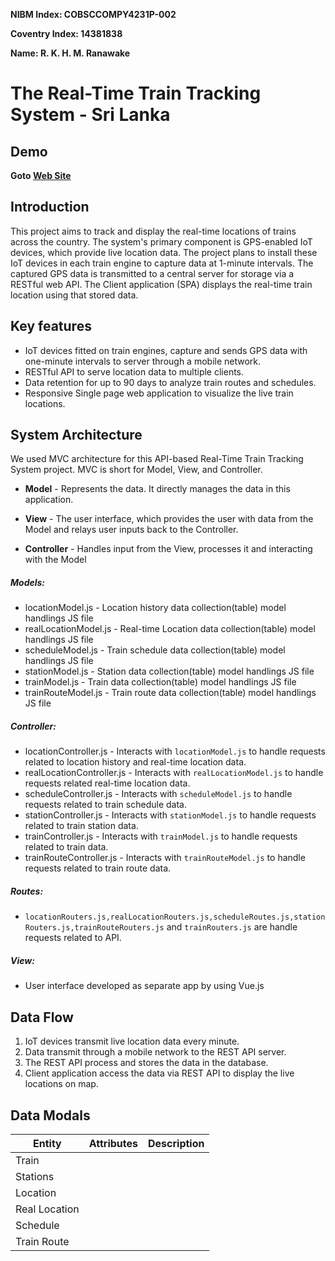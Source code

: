 **NIBM Index: COBSCCOMPY4231P-002**

**Coventry Index: 14381838**

**Name: R. K. H. M. Ranawake**

# The Real-Time Train Tracking System - Sri Lanka

## Demo
**Goto [Web Site](https://www.livetrainlocation.xyz/)**

## Introduction
This project aims to track and display the real-time locations of trains across the country. The system's primary component is GPS-enabled IoT devices, which provide live location data. The project plans to install these IoT devices in each train engine to capture data at 1-minute intervals. The captured GPS data is transmitted to a central server for storage via a RESTful web API. The Client application (SPA) displays the real-time train location using that stored data.

## Key features
* IoT devices fitted on train engines, capture and sends GPS data with one-minute intervals to server through a mobile network.
* RESTful API to serve location data to multiple clients.
* Data retention for up to 90 days to analyze train routes and schedules.
* Responsive Single page web application to visualize the live train locations.

## System Architecture
We used MVC architecture for this API-based Real-Time Train Tracking System project. MVC is short for Model, View, and Controller.

* **Model** - Represents the data. It directly manages the data in this application.

* **View** - The user interface, which provides the user with data from the Model and relays user inputs back to the Controller.

* **Controller** - Handles input from the View, processes it and interacting with the Model

##### Models:
* locationModel.js - Location history data collection(table) model handlings JS file
* realLocationModel.js - Real-time Location data collection(table) model handlings JS file
* scheduleModel.js - Train schedule data collection(table) model handlings JS file
* stationModel.js - Station data collection(table) model handlings JS file
* trainModel.js - Train data collection(table) model handlings JS file
* trainRouteModel.js - Train route data collection(table) model handlings JS file

##### Controller:
* locationController.js - Interacts with `locationModel.js` to handle requests related to location history and real-time location data.
* realLocationController.js - Interacts with `realLocationModel.js` to handle requests related real-time location data.
* scheduleController.js - Interacts with `scheduleModel.js` to handle requests related to train schedule data.
* stationController.js - Interacts with `stationModel.js` to handle requests related to train station data.
* trainController.js - Interacts with `trainModel.js` to handle requests related to train data.
* trainRouteController.js - Interacts with `trainRouteModel.js` to handle requests related to train route data.

##### Routes:
* `locationRouters.js,realLocationRouters.js,scheduleRoutes.js,stationRouters.js,trainRouteRouters.js` and `trainRouters.js` are handle requests related to API.

##### View:
* User interface developed as separate app by using Vue.js

## Data Flow
1.	IoT devices transmit live location data every minute.
2.	Data transmit through a mobile network to the REST API server.
3.	The REST API process and stores the data in the database.
4.	Client application access the data via REST API to display the live locations on map.

## Data Modals

| **Entity** | **Attributes** | **Description** |
|------|------|------|
|Train|      |      |
|Stations|      |      |
|Location|      |      |
|Real Location|      |      |
|Schedule|      |      |
|Train Route|      |      |



